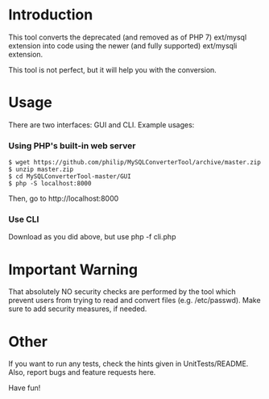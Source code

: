 # Introduction
This tool converts the deprecated (and removed as of PHP 7) ext/mysql extension into code using the newer (and fully supported) ext/mysqli extension.

This tool is not perfect, but it will help you with the conversion.

# Usage
There are two interfaces: GUI and CLI. Example usages:

### Using PHP's built-in web server
```
$ wget https://github.com/philip/MySQLConverterTool/archive/master.zip
$ unzip master.zip
$ cd MySQLConverterTool-master/GUI
$ php -S localhost:8000
```
Then, go to http://localhost:8000

### Use CLI
Download as you did above, but use php -f cli.php

# Important Warning
That absolutely NO security checks are performed by the tool which prevent users from trying to read and convert files (e.g. /etc/passwd). Make sure to add security measures, if needed.

# Other  
If you want to run any tests, check the hints given in UnitTests/README. Also, report bugs and feature requests here.

Have fun!

